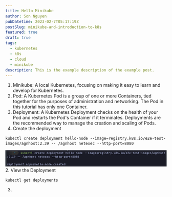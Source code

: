 ```yaml
---
title: Hello Minikube
author: Son Nguyen
pubDatetime: 2023-02-7T05:17:19Z
postSlug: minikube-and-introduction-to-k8s
featured: true
draft: true
tags:
  - kubernetes
  - k8s
  - cloud
  - minikube
description: This is the example description of the example post.
---
```


1. Minikube: A local Kubernetes, focusing on making it easy to learn and develop for Kubernetes.
2. Pod: A Kubernetes Pod is a group of one or more Containers, tied together for the purposes of administration and networking. The Pod in this tutorial has only one Container.
3. Deployment: A Kubernetes Deployment checks on the health of your Pod and restarts the Pod's Container if it terminates. Deployments are the recommended way to manage the creation and scaling of Pods.
4. Create the deployment

```script
kubectl create deployment hello-node --image=registry.k8s.io/e2e-test-images/agnhost:2.39 -- /agnhost netexec --http-port=8080
```

![create deployment hello-node](/public/assets/content/k8s/create_deployment_hello-node.png) 2. View the Deployment

```
kubectl get deployments
```

3.
